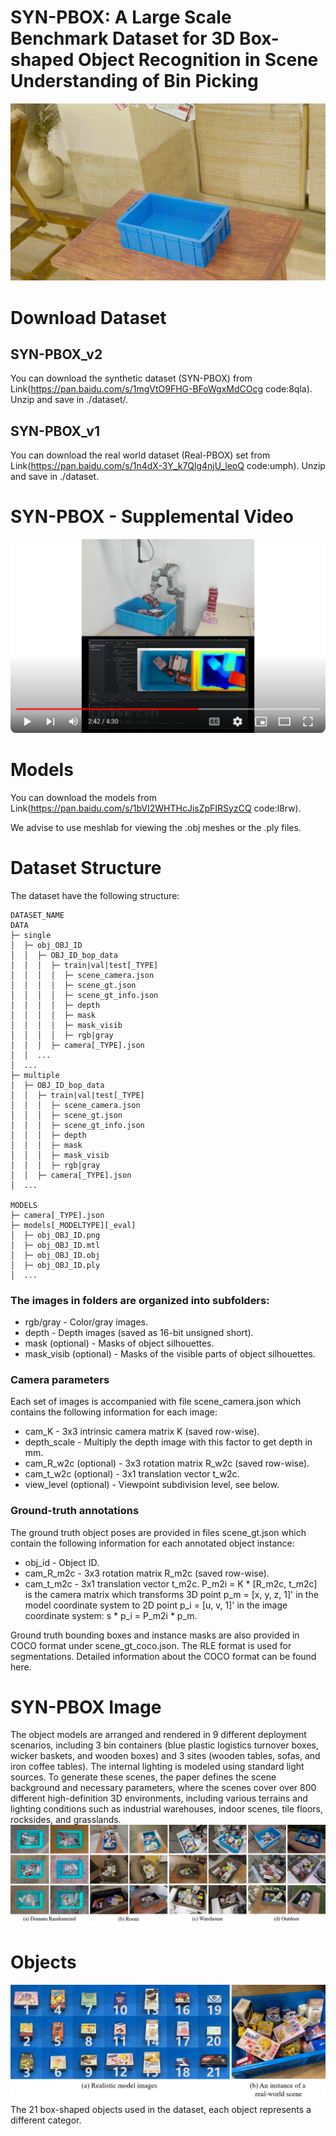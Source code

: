 # SYN-PBOX: A Large Scale Benchmark Dataset for 3D Box-shaped Object Recognition in Scene Understanding of Bin Picking

![the emample of SYN-PBOX](https://github.com/ccteaher/projects-SYN-PBOX/blob/main/example/SYN-PBOX.gif)

# Download Dataset
## SYN-PBOX_v2
You can download the synthetic dataset (SYN-PBOX) from Link(https://pan.baidu.com/s/1mgVtO9FHG-BFoWgxMdCOcg code:8qla). Unzip and save in ./dataset/.
## SYN-PBOX_v1
You can download the real world dataset (Real-PBOX) set from Link(https://pan.baidu.com/s/1n4dX-3Y_k7Qlg4njU_leoQ code:umph). Unzip and save in ./dataset.

# SYN-PBOX - Supplemental Video
[![Watch the video](https://github.com/ccteaher/projects-SYN-PBOX/blob/main/video/Supplemental.png)](https://www.youtube.com/watch?v=tk9xEbmGMGg)

# Models
You can download the models from Link(https://pan.baidu.com/s/1bVI2WHTHcJisZpFIRSyzCQ code:l8rw). 

We advise to use meshlab for viewing the .obj meshes or the .ply files.

# Dataset Structure
The dataset have the following structure:
    
    DATASET_NAME
    DATA
    ├─ single
    │  ├─ obj_OBJ_ID
    │  │  ├─ OBJ_ID_bop_data
    │  │  │  ├─ train|val|test[_TYPE]
    │  │  │  │  ├─ scene_camera.json
    │  │  │  │  ├─ scene_gt.json
    │  │  │  │  ├─ scene_gt_info.json
    │  │  │  │  ├─ depth
    │  │  │  │  ├─ mask
    │  │  │  │  ├─ mask_visib
    │  │  │  │  ├─ rgb|gray
    │  │  │  ├─ camera[_TYPE].json
    │  │  ...
    │  ...
    ├─ multiple
    │  ├─ OBJ_ID_bop_data
    │  │  ├─ train|val|test[_TYPE]
    │  │  │  ├─ scene_camera.json
    │  │  │  ├─ scene_gt.json
    │  │  │  ├─ scene_gt_info.json
    │  │  │  ├─ depth
    │  │  │  ├─ mask
    │  │  │  ├─ mask_visib
    │  │  │  ├─ rgb|gray
    │  │  ├─ camera[_TYPE].json
    │  ...

    MODELS
    ├─ camera[_TYPE].json
    ├─ models[_MODELTYPE][_eval]
    │  ├─ obj_OBJ_ID.png
    │  ├─ obj_OBJ_ID.mtl
    │  ├─ obj_OBJ_ID.obj
    │  ├─ obj_OBJ_ID.ply
    │  ...

### The images in folders are organized into subfolders:
- rgb/gray - Color/gray images.
- depth - Depth images (saved as 16-bit unsigned short).
- mask (optional) - Masks of object silhouettes.
- mask_visib (optional) - Masks of the visible parts of object silhouettes.

### Camera parameters
Each set of images is accompanied with file scene_camera.json which contains the following information for each image:

- cam_K - 3x3 intrinsic camera matrix K (saved row-wise).
- depth_scale - Multiply the depth image with this factor to get depth in mm.
- cam_R_w2c (optional) - 3x3 rotation matrix R_w2c (saved row-wise).
- cam_t_w2c (optional) - 3x1 translation vector t_w2c.
- view_level (optional) - Viewpoint subdivision level, see below.

### Ground-truth annotations
The ground truth object poses are provided in files scene_gt.json which contain the following information for each annotated object instance:

- obj_id - Object ID.
- cam_R_m2c - 3x3 rotation matrix R_m2c (saved row-wise).
- cam_t_m2c - 3x1 translation vector t_m2c.
P_m2i = K * [R_m2c, t_m2c] is the camera matrix which transforms 3D point p_m = [x, y, z, 1]' in the model coordinate system to 2D point p_i = [u, v, 1]' in the image coordinate system: s * p_i = P_m2i * p_m.

Ground truth bounding boxes and instance masks are also provided in COCO format under scene_gt_coco.json. The RLE format is used for segmentations. Detailed information about the COCO format can be found here.


# SYN-PBOX Image
The object models are arranged and rendered in 9 different deployment scenarios, including 3 bin containers (blue plastic logistics turnover boxes, wicker baskets, and wooden boxes) and 3 sites (wooden tables, sofas, and iron coffee tables). The internal lighting is modeled using standard light sources. To generate these scenes, the paper defines the scene background and necessary parameters, where the scenes cover over 800 different high-definition 3D environments, including various terrains and lighting conditions such as industrial warehouses, indoor scenes, tile floors, rocksides, and grasslands.
![the emample of SYN-PBOX](https://github.com/ccteaher/projects-SYN-PBOX/blob/main/example/images/fig1.png)

# Objects
![the emample of SYN-PBOX](https://github.com/ccteaher/projects-SYN-PBOX/blob/main/example/images/fig2.png)
The 21 box-shaped objects used in the dataset, each object represents a different categor.
